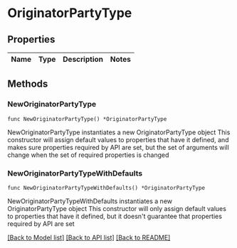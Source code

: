 # OriginatorPartyType

## Properties

Name | Type | Description | Notes
------------ | ------------- | ------------- | -------------

## Methods

### NewOriginatorPartyType

`func NewOriginatorPartyType() *OriginatorPartyType`

NewOriginatorPartyType instantiates a new OriginatorPartyType object
This constructor will assign default values to properties that have it defined,
and makes sure properties required by API are set, but the set of arguments
will change when the set of required properties is changed

### NewOriginatorPartyTypeWithDefaults

`func NewOriginatorPartyTypeWithDefaults() *OriginatorPartyType`

NewOriginatorPartyTypeWithDefaults instantiates a new OriginatorPartyType object
This constructor will only assign default values to properties that have it defined,
but it doesn't guarantee that properties required by API are set


[[Back to Model list]](../README.md#documentation-for-models) [[Back to API list]](../README.md#documentation-for-api-endpoints) [[Back to README]](../README.md)


